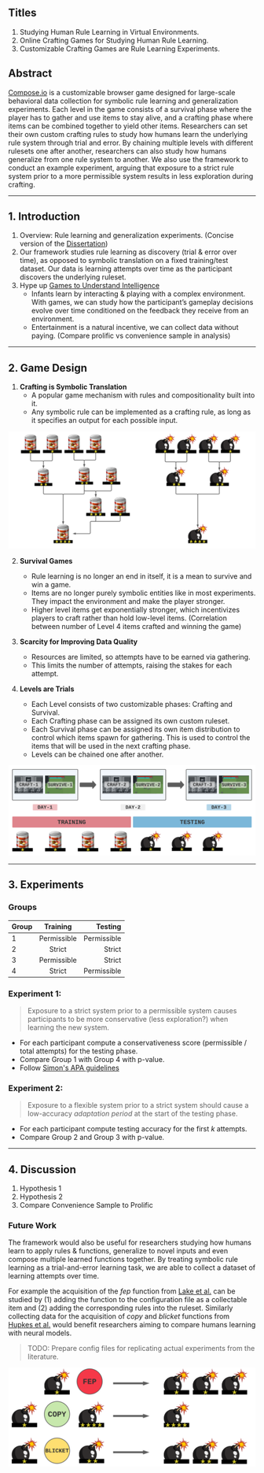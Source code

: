 ## Titles
1. Studying Human Rule Learning in Virtual Environments. 
2. Online Crafting Games for Studying Human Rule Learning.
3. Customizable Crafting Games are Rule Learning Experiments. 

## Abstract

[Compose.io](https://compose-io.netlify.app/) is a customizable browser game designed for large-scale behavioral data collection for symbolic rule learning and generalization experiments. Each level in the game consists of a survival phase where the player has to gather and use items to stay alive, and a crafting phase where items can be combined together to yield other items. Researchers can set their own custom crafting rules to study how humans learn the underlying rule system through trial and error. By chaining multiple levels with different rulesets one after another, researchers can also study how humans generalize from one rule system to another. We also use the framework to conduct an example experiment, arguing that exposure to a strict rule system prior to a more permissible system results in less exploration during crafting.

---

## 1. Introduction

1. Overview: Rule learning and generalization experiments. (Concise version of the [Dissertation](https://egeersu.github.io/papers/dissertation.pdf))
2. Our framework studies rule learning as discovery (trial & error over time), as opposed to symbolic translation on a fixed training/test dataset. Our data is learning attempts over time as the participant discovers the underlying ruleset. 
3. Hype up [Games to Understand Intelligence](https://cognitivesciencesociety.org/wp-content/uploads/2021/05/WS2.pdf) 
    - Infants learn by interacting & playing with a complex environment. With games, we can study how the participant’s gameplay decisions evolve over time conditioned on the feedback they receive from an environment. 
    - Entertainment is a natural incentive, we can collect data without paying. (Compare prolific vs convenience sample in analysis)

---
## 2. Game Design 

1. **Crafting is Symbolic Translation**
   * A popular game mechanism with rules and compositionality built into it. 
   * Any symbolic rule can be implemented as a crafting rule, as long as it specifies an output for each possible input. 
   
![](crafting_tree.png)

2. **Survival Games**
   * Rule learning is no longer an end in itself, it is a mean to survive and win a game.
   * Items are no longer purely symbolic entities like in most experiments. They impact the environment and make the player stronger. 
   * Higher level items get exponentially stronger, which incentivizes players to craft rather than hold low-level items. (Correlation between number of Level 4 items crafted and winning the game)

3. **Scarcity for Improving Data Quality** 
   * Resources are limited, so attempts have to be earned via gathering.
   * This limits the number of attempts, raising the stakes for each attempt. 

4. **Levels are Trials** 
   * Each Level consists of two customizable phases: Crafting and Survival. 
   * Each Crafting phase can be assigned its own custom ruleset.
   * Each Survival phase can be assigned its own item distribution to control which items spawn for gathering. This is used to control the items that will be used in the next crafting phase. 
   * Levels can be chained one after another.
    
![](days.png)

---
## 3. Experiments


### Groups

| Group   |      Training      |  Testing |
|----------|:-------------:|------:|
| 1 |  Permissible | Permissible |
| 2 |    Strict   |   Strict |
| 3 | Permissible |    Strict |
| 4 |  Strict | Permissible |

### Experiment 1: 

> Exposure to a strict system prior to a permissible system causes participants to be more conservative (less exploration?) when learning the new system. 

* For each participant compute a conservativeness score (permissible / total attempts) for the testing phase. 
* Compare Group 1 with Group 4 with p-value.
* Follow [Simon's APA guidelines](https://www.scribbr.com/apa-style/results-section/)

### Experiment 2: 
> Exposure to a flexible system prior to a strict system should cause a low-accuracy _adaptation period_ at the start of the testing phase. 

* For each participant compute testing accuracy for the first $k$ attempts.
* Compare Group 2 and Group 3 with p-value. 
---

## 4. Discussion 
1. Hypothesis 1
2. Hypothesis 2
3. Compare Convenience Sample to Prolific

### Future Work


The framework would also be useful for researchers studying how humans learn to apply rules \& functions, generalize to novel inputs and even compose multiple learned functions together. By treating symbolic rule learning as a trial-and-error learning task, we are able to collect a dataset of learning attempts over time. 

For example the acquisition of the _fep_ function from [Lake et al.](https://arxiv.org/pdf/1901.04587.pdf) can be studied by (1) adding the function to the configuration file as a collectable item and (2) adding the corresponding rules into the ruleset. Similarly collecting data for the acquisition of _copy_ and _blicket_ functions from [Hupkes et al.](https://arxiv.org/abs/1908.08351) would benefit researchers aiming to compare humans learning with neural models.

> TODO: Prepare config files for replicating actual experiments from the literature. 


![](functions1.png)
